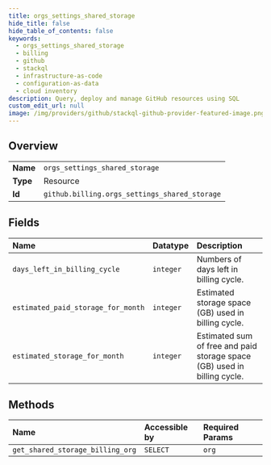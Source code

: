 ```yaml
---
title: orgs_settings_shared_storage
hide_title: false
hide_table_of_contents: false
keywords:
  - orgs_settings_shared_storage
  - billing
  - github    
  - stackql
  - infrastructure-as-code
  - configuration-as-data
  - cloud inventory
description: Query, deploy and manage GitHub resources using SQL
custom_edit_url: null
image: /img/providers/github/stackql-github-provider-featured-image.png
---
```

  
    

## Overview
<table><tbody>
<tr><td><b>Name</b></td><td><code>orgs_settings_shared_storage</code></td></tr>
<tr><td><b>Type</b></td><td>Resource</td></tr>
<tr><td><b>Id</b></td><td><code>github.billing.orgs_settings_shared_storage</code></td></tr>
</tbody></table>

## Fields
| Name | Datatype | Description |
|:-----|:---------|:------------|
| `days_left_in_billing_cycle` | `integer` | Numbers of days left in billing cycle. |
| `estimated_paid_storage_for_month` | `integer` | Estimated storage space (GB) used in billing cycle. |
| `estimated_storage_for_month` | `integer` | Estimated sum of free and paid storage space (GB) used in billing cycle. |
## Methods
| Name | Accessible by | Required Params |
|:-----|:--------------|:----------------|
| `get_shared_storage_billing_org` | `SELECT` | `org` |
